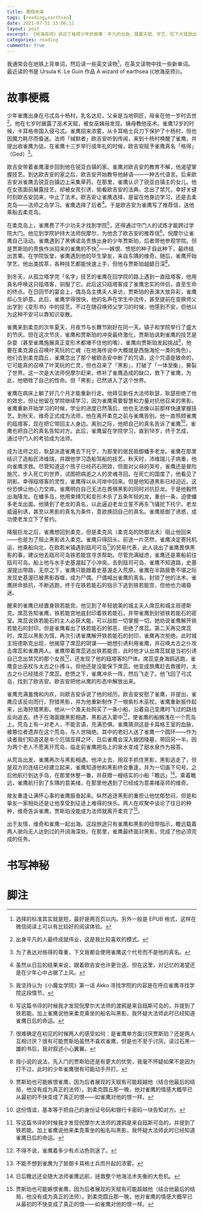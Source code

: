 ```yaml
---
title: 鹰翔地海
tags: [reading,earthsea]
date: 2021-07-31 15:06:11
layout: post
excerpt: 《地海巫师》讲述了格得少年的故事：平凡的出身、展露天赋、学艺、犯下大错放出阴影然后勇敢地面对自己的过错对抗阴影。《地海巫师》是「地海」系列的第一本，也是最简单的一本。我选择这本书作为我的地铁英语读物。
categories: reading
comments: true
---
```

我通常会在地铁上背单词，然后读一些英文读物[^1]，在英文读物中找一些新单词。最近读的书是 Ursula K. Le Guin 作品 A wizard of earthsea (《地海巫师》)。

# 故事梗概
少年雀鹰出身在弓忒岛十杨村，乳名达尼，父亲是当地铜匠，母亲在他一岁时去世[^2]。他在七岁时展露了巫术天赋，被女巫姨母发现。姨母教他巫术。雀鹰12岁的时候，卡耳格帝国入侵弓忒。雀鹰招来浓雾，从卡耳格士兵刀下保护了十杨村，但也因魔力耗尽而昏迷。法师「缄默者」欧吉安听到传闻，来到十杨村唤醒了雀鹰，并提出收雀鹰为徒。在雀鹰十三岁举行成年礼的时候，欧吉安赋予雀鹰真名「格得」（Ged）[^3]。

欧吉安带着雀鹰漫步回到他在锐亚白镇的家。雀鹰对欧吉安的教育不解，他渴望掌握技艺。到达欧吉安的家之后，欧吉安开始教导他赫语——一种古代语言。后来欧吉安派雀鹰去锐亚白镇边上采集草药。在那里，雀鹰认识了锐亚白镇主的女儿。他在女孩面前展露技艺，却被女孩引诱，偷看欧吉安的法典，念出了禁咒，幸好关键时刻欧吉安回来，中止了法术。欧吉安让雀鹰选择，是留在他身边学习，还是去柔克岛——法师之岛学习。雀鹰选择了后者[^4]。于是欧吉安为雀鹰写了推荐信，送他乘船去柔克岛。

在柔克岛上，雀鹰费了不少功夫才找到学院[^5]，还得通过守门人的试炼才能跨过学院大门。他见到学院护持大法师倪摩尔，为他念了欧吉安的推荐信[^6]。倪摩尔让雀鹰自己活动。雀鹰遇到了黑佛诺岛贵族出身的少年贾斯珀，后者带他参观学院。但是贾斯珀的贵族作派招来的雀鹰的不快[^7]——嫉恨、愤怒的种子自此种下，最终结出苦果。在学院饭堂，雀鹰遇到他的毕生挚友，来自东隅的维奇。随后，雀鹰开始学艺，他出类拔萃，各种技艺都能快速上手，但他与贾斯珀龃龉日深[^8]。

到冬天，从孤立塔学完「名字」技艺的雀鹰在回学院的路上遇到一直瓯塔客，他用真名呼唤这只瓯塔客，驯服了它。此后这只瓯塔客成了雀鹰忠实的伴侣，直至生命的终点。在日回节的宴会上，偶岛岛主携夫人来访，贾斯珀的表演大放异彩，雀鹰却心生妒意。此后，雀鹰学得很快，他的名声在学生中流传，甚至提前在变换师父出学到《变形书》中的技艺。不过在随召唤师父学习的时候，他感到不安，但他以为这种不安可以靠知识驱散。

雀鹰来到柔克的次年夏天，月夜节与长舞节刚好在同一天。镇子和学院举行了盛大的节庆。但在这次节庆，雀鹰和贾斯珀的冲突最终激化，贾斯珀讽刺雀鹰的技艺是杂耍（甚至雀鹰施展真正变形术都堵不住他的嘴），雀鹰向贾斯珀发起挑战[^9]，他要在柔克源丘召唤叶芙阮的亡魂（在地海传说中大概就是西施海伦一类的角色）。他们去到柔克圆丘，雀鹰念出了那个被欧吉安中断了的咒语，这个咒语是致命的，它可能真的召唤了叶芙阮的亡灵，但也召来了「黑影」，打破了「一体至衡」，撕裂了世界。这一次是大法师倪摩尔赶来，修补了雀鹰造成的缺口，救下了雀鹰，为此，他牺牲了自己的性命。但「黑影」已然进入了这个世界。

雀鹰在病床上躺了好几个月才能重新行走。他拜见新任大法师耿瑟，耿瑟拒绝了他的效忠，但让他留在学院继续学习，因为雀鹰需要智慧和力量对抗他召来的黑影。雀鹰重新开始学习的时候，学业的进度已然落后，他也无法像以前那样快速掌握技艺。到秋天，维奇正式成为法师，他在离开柔克之前与雀鹰告别。他一直照顾雀鹰的瓯塔客，现在把它带回主人身边。离别之际，他把自己的真名告诉了雀鹰[^10]，雀鹰也把自己的真名告知对方。此后，雀鹰留在学院学习，直到18岁，终于艺成，通过守门人的考验成为法师。

成为法师之后，耿瑟派遣雀鹰去下托宁，为那里的居民抵御蟠多老龙。雀鹰在那里结识了造船匠沛维瑞，并跟他学习造船驾船的技艺。秋天时，沛维瑞儿子病重，他向雀鹰求救。尽管知道这个孩子已经药石罔效，但面对父母的哭号，雀鹰还是冒险施咒，步入死亡的世界，试图把病逝之人的灵魂寻回。在死亡的国度了，他看见了阴影。幸得瓯塔客的灵性，雀鹰得以从河岸中回来。但是他知道黑影已经迫近。这份恐惧让他心力交瘁。雀鹰明白自己无法在畏惧黑影的同时对抗巨龙。于是他毅然出海降龙。在蟠多岛，他用束缚咒和变形术杀了五条年轻的龙，重创一条，迫使蟠多老龙出面。他猜到了老龙的真名，以此逼迫老龙立誓不再东飞骚扰下托宁。老龙威逼利诱，甚至以黑影的真名为条件，意欲换回自己的真名。雀鹰抵御了诱惑，成功使老龙立下了誓约。

降服巨龙之后，雀鹰想回到柔克，但是柔克风（柔克岛的防御法术）阻止他回来——也是为了阻止黑影进入柔克。雀鹰只得回头。前途一片茫然，雀鹰决定寄托机运，他乘船向北，在欧若米镇遇到瓯司可岛[^6]的贸易代表，此人说出了雀鹰畏惧黑影的事，建议他去瓯司可岛铁若能宫寻求帮助。尽管充满疑虑，雀鹰还是乘船前往瓯司可岛。船上他与水手史基渥起了小冲突。去到瓯司可岛，雀鹰不知道路，史基渥提出带路，无奈之下，雀鹰只能跟着史基渥走入荒原。雀鹰在半路疲惫不堪之际发现史基渥已被黑影吞噬，成为尸偶。尸偶喊出雀鹰的真名，封锁了他的法术。雀鹰拼命抵抗，不断逃跑，终于在铁若能石的指示下逃到铁若能宫，但他也力竭昏迷。

醒来的雀鹰已经置身铁若能宫。他见到了年轻貌美的城主夫人席蕊和城主班德斯克。席蕊告知雀鹰，铁若能宫地底封印着铁若能石，并带雀鹰到封锁铁若能石的密室。席蕊说铁若能石的主人必获大能，可以战胜一切掌握一切。她劝说雀鹰解开铁若能石的封印，但是雀鹰看出了铁若能石的邪恶，拒绝了席蕊。第二天再见席蕊时，席蕊以黑影为饵，再次引诱雀鹰解开铁若能石的封印，雀鹰再次拒绝。此时城主班德斯克出现，他揭穿了席蕊的阴谋——她想引诱利用雀鹰，并召唤太古之仆攻击席蕊和雀鹰两人。雀鹰带着席蕊逃出铁若能宫，此时他才认出席蕊就是当初引诱自己念出禁咒的那个女孩[^11]，还发现了他的瓯塔客的尸体。席蕊变身海鸥逃跑，雀鹰变出巫杖与太古之仆搏斗。但他还是没能保下席蕊。他变成旅鹰赶去救援时，太古之仆已经猎杀了席蕊。悲愤之下，雀鹰冲杀一阵，然后飞走了。他飞回了弓忒岛，找到了欧吉安。欧吉安把他从鹰的形态中解放出来。

雀鹰充满羞愧和内疚，向欧吉安诉说了他的经历。欧吉安安慰了雀鹰，并提出，雀鹰应该反向而行，狩猎黑影，并为他重新制作了一根紫杉木巫杖。雀鹰重新振作起来，出海狩猎黑影。他从一个渔夫处购买了一条小船，沿着自己变鹰时飞过的路线反向追去。终于在海面跟黑影相遇，黑影逃入雾中[^12]，使雀鹰的船搁浅在一个荒岛上。荒岛上有一对老人，不能言语，充满恐惧。雀鹰猜测这是卡耳格王室的血脉，被篡位者遗弃在这个荒岛，与人世隔绝。其中的老妇人送了雀鹰一个圆环——作为读者我们知道这是半个厄瑞亚拜之环，日后雀鹰会深入娥团陵墓，带回另一半。因为两个老人不愿离开荒岛，临走前雀鹰把岛上的泉水变成了甜水泉作为报答。

从荒岛出发，雀鹰再次与黑影相遇。他冲上去，用双手抓住黑影，黑影逃走了，但是双方的连结已经建立起来，雀鹰知道他和黑影终会重逢，并为一切画下句号。之后他航行到达手岛，在那里休整一番，并获赠一艘结实的小船「瞻远」[^13]。乘着瞻远，雀鹰航行到了东隅的意美绪，在那里他遇到了已经成为意美绪巫师的维奇。

故友重逢让满怀心事的雀鹰振奋起来。纵然追逐黑影的重担让他忧郁愁闷，但是和挚友一家相处还是让他享受到征途上难得的快乐。两人在欢聚中谈论了往日的种种，维奇告诉雀鹰，贾斯珀没能成为法师就离开柔克了[^9]。

出于友情，维奇和雀鹰一起出海。这段旅途只有雀鹰和黑影的纽带指示，瞻远载着两人驶向无人达到过的开阔海深处。在那里，雀鹰最终面对黑影，完成了他必须完成的任务。

# 书写神秘


# 脚注

[^1]: 选择的标准其实就是短，最好是两百页以内。另外一般是 EPUB 格式，这样在微信阅读上可以有比较好的阅读体验。

[^2]: 出身平凡的人最终成就伟业，这是我比较喜欢的模式。

[^3]: 为了表达对格得的尊重，下文我都会使用雀鹰这个代号而不是他的真名。

[^4]: 虽然从日后的结果来说，跟着欧吉安也许更合适，但在这里，对记忆的渴望还是在少年心中占据了上风。

[^5]: 我坚持认为《小魔女学院》第一话 Akko 寻找学院的内容是在呼应雀鹰寻找学院这段情节。

[^6]: 写这篇书评的时候我才发现倪摩尔大法师的渡鸦是来自瓯斯可岛的，并提到了铁若能。加上雀鹰说他来柔克乘坐的船名叫黑影，我怀疑大法师此时已经知道雀鹰日后的命运。

[^7]: 很难确定在初见的时候两人的感受如何：是雀鹰单方面讨厌贾斯珀？还是两人互相讨厌？很有可能贾斯珀虽然不喜欢雀鹰，但是也不至于讨厌。读过石黑一雄的书后，我对叙述小心翼翼。

[^8]: 按小说的说法，先入门的贾斯珀还是有更大的优势，我毫不怀疑如果不是因为打不过，此时的少年雀鹰很有可能动手开打。

[^9]: 贾斯珀也可能嫉恨雀鹰，因为后者展现的天赋有可能超越他（结合他最后的结局，他没有成为真正的法师）。到柔克圆丘那一晚，他对雀鹰的情感大概早已从最初的不快变成了真正的恨——如雀鹰对他的恨一样。

[^10]: 这份情谊，基本等于把自己的身份证号码和银行卡密码一块告知对方。

[^11]: 不得不说，雀鹰着多少有点沾色则迷了。

[^12]: 不能不想到雀鹰为了抵御卡耳格士兵而升起的浓雾。

[^13]: 日后瞻远还会随大法师雀鹰远航，拯救整个地海法术失衡的大危机。

